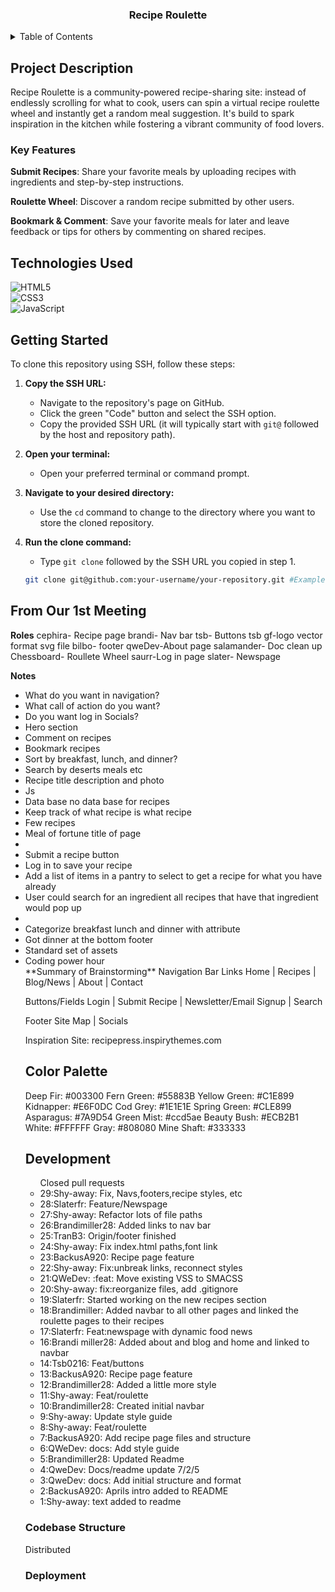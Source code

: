 <div align="center">
  <h3 align="center">Recipe Roulette</h3>
</div>

<details>
  <summary>Table of Contents</summary>
  <ul>
    <li><a href="#project-description">Project Description</a></li>
      <ul>
        <li><a href="#key-features">Key Features</a></li>
      </ul>
    <li><a href="technologies-used">Technologies Used</a></li>
    <li>Color Palette</li>
  </ul>
</details>

## Project Description

Recipe Roulette is a community-powered recipe-sharing site: instead of endlessly
scrolling for what to cook, users can spin a virtual recipe roulette wheel and
instantly get a random meal suggestion. It's build to spark inspiration in the
kitchen while fostering a vibrant community of food lovers.

### Key Features


**Submit Recipes**: Share your favorite meals by uploading recipes with ingredients
and step-by-step instructions.

**Roulette Wheel**: Discover a random recipe submitted by other users.

**Bookmark & Comment**: Save your favorite meals for later and leave feedback or
tips for others by commenting on shared recipes.

## Technologies Used

![HTML5](https://img.shields.io/badge/HTML5-E34F26?style=for-the-badge&logo=html5&logoColor=white)  
![CSS3](https://img.shields.io/badge/CSS3-1572B6?style=for-the-badge&logo=css3&logoColor=white)  
![JavaScript](https://img.shields.io/badge/JavaScript-323330?style=for-the-badge&logo=javascript&logoColor=F7DF1E)



## Getting Started

To clone this repository using SSH, follow these steps:

1. **Copy the SSH URL:**
   - Navigate to the repository's page on GitHub.
   - Click the green "Code" button and select the SSH option.
   - Copy the provided SSH URL (it will typically start with `git@` followed by the host and repository path).

2. **Open your terminal:**
   - Open your preferred terminal or command prompt.

3. **Navigate to your desired directory:**
   - Use the `cd` command to change to the directory where you want to store the cloned repository.

4. **Run the clone command:**
   - Type `git clone` followed by the SSH URL you copied in step 1.

   ```bash
   git clone git@github.com:your-username/your-repository.git #Example

## From Our 1st Meeting 

**Roles**
cephira- Recipe page 
brandi- Nav bar 
tsb- Buttons
tsb gf-logo vector format svg file 
bilbo- footer 
qweDev-About page
salamander- Doc clean up
Chessboard- Roullete Wheel
saurr-Log in page
slater- Newspage

**Notes**
<ul>
<li>What do you want in navigation?</li>
<li>What call of action do you want?</li>
<li>Do you want log in Socials?</li>
<li>Hero section</li>
<li>Comment on recipes</li> 
<li>Bookmark recipes</li>
<li>Sort by breakfast, lunch, and dinner?</li>
<li>Search by deserts meals etc</li>
<li>Recipe title description and photo</li>
<li>Js</li>
<li>Data base no data base for recipes</li>
<li>Keep track of what recipe is what recipe</li>
<li>Few recipes</li>
<li>Meal of fortune title of page<li>
<li>Submit a recipe button</li>
<li>Log in to save your recipe</li>
<li>Add a list of items in a pantry to select to get a recipe for what you have already</li>
<li>User could search for an ingredient all recipes that have that ingredient would pop up<li>
<li>Categorize breakfast lunch and dinner with attribute</li>
<li>Got dinner at the bottom footer</li>
<li>Standard set of assets</li>
<li>Coding power hour</li>
**Summary of Brainstorming**
Navigation Bar Links
Home | Recipes | Blog/News | About | Contact

Buttons/Fields
Login | Submit Recipe | Newsletter/Email Signup | Search

Footer
Site Map | Socials

Inspiration Site: recipepress.inspirythemes.com

## Color Palette
Deep Fir: #003300
Fern Green: #55883B
Yellow Green: #C1E899 
Kidnapper: #E6F0DC 
Cod Grey: #1E1E1E
Spring Green: #CLE899 
Asparagus: #7A9D54 
Green Mist: #ccd5ae
Beauty Bush: #ECB2B1
White: #FFFFFF
Gray: #808080
Mine Shaft: #333333






## Development
<ul>
 Closed pull requests
  <li>29:Shy-away: Fix, Navs,footers,recipe styles, etc</li>
  <li>28:Slaterfr: Feature/Newspage</li>
  <li>27:Shy-away: Refactor lots of file paths</lii>
  <li>26:Brandimiller28: Added links to nav bar</li>
  <li>25:TranB3: Origin/footer finished</li>
  <li>24:Shy-away: Fix index.html paths,font link</li>
  <li>23:BackusA920: Recipe page feature</li>
  <li>22:Shy-away: Fix:unbreak links, reconnect styles</li>
  <li>21:QWeDev: :feat: Move existing VSS to SMACSS</li>
  <li>20:Shy-away: fix:reorganize files, add .gitignore</li>
  <li>19:Slaterfr: Started working on the new recipes section</li>
  <li>18:Brandimiller: Added navbar to all other pages and linked the roulette pages to their recipes</li>
  <li>17:Slaterfr: Feat:newspage with dynamic food news</li>
  <li>16:Brandi miller28: Added about and blog and home and linked to navbar</li>
  <li>14:Tsb0216: Feat/buttons</li>
  <li>13:BackusA920: Recipe page feature</li>
  <li>12:Brandimiller28: Added a little more style</li>
  <li>11:Shy-away: Feat/roulette</li>
  <li>10:Brandimiller28: Created initial navbar</li>
  <li>9:Shy-away: Update style guide</li>
  <li>8:Shy-away: Feat/roulette</li>
  <li>7:BackusA920: Add recipe page files and structure</li>
  <li>6:QWeDev: docs: Add style guide</li>
  <li>5:Brandimiller28: Updated Readme</li>
  <li>4:QweDev: Docs/readme update 7/2/5</li>
  <li>3:QweDev: docs: Add initial structure and format</li>
  <li>2:BackusA920: Aprils intro added to README </li>
  <li>1:Shy-away: text added to readme </li>
 </ul> 
  
### Codebase Structure
Distributed

### Deployment

[def]: https://i.ibb.co/Hf4wDchY/image.png